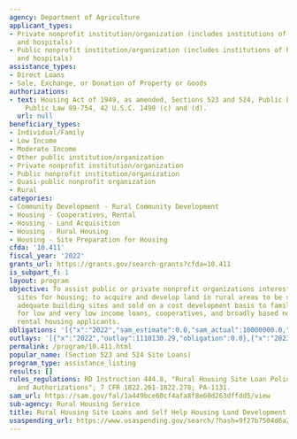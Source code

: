```yaml
---
agency: Department of Agriculture
applicant_types:
- Private nonprofit institution/organization (includes institutions of higher education
  and hospitals)
- Public nonprofit institution/organization (includes institutions of higher education
  and hospitals)
assistance_types:
- Direct Loans
- Sale, Exchange, or Donation of Property or Goods
authorizations:
- text: Housing Act of 1949, as amended, Sections 523 and 524, Public Law 89-117;
    Public Law 89-754, 42 U.S.C. 1490 (c) and (d).
  url: null
beneficiary_types:
- Individual/Family
- Low Income
- Moderate Income
- Other public institution/organization
- Private nonprofit institution/organization
- Public nonprofit institution/organization
- Quasi-public nonprofit organization
- Rural
categories:
- Community Development - Rural Community Development
- Housing - Cooperatives, Rental
- Housing - Land Acquisition
- Housing - Rural Housing
- Housing - Site Preparation for Housing
cfda: '10.411'
fiscal_year: '2022'
grants_url: https://grants.gov/search-grants?cfda=10.411
is_subpart_f: 1
layout: program
objective: To assist public or private nonprofit organizations interested in providing
  sites for housing; to acquire and develop land in rural areas to be subdivided as
  adequate building sites and sold on a cost development basis to families eligible
  for low and very low income loans, cooperatives, and broadly based nonprofit rural
  rental housing applicants.
obligations: '[{"x":"2022","sam_estimate":0.0,"sam_actual":10000000.0,"usa_spending_actual":0.0},{"x":"2023","sam_estimate":10000000.0,"sam_actual":0.0,"usa_spending_actual":0.0},{"x":"2024","sam_estimate":10000000.0,"sam_actual":0.0,"usa_spending_actual":0.0}]'
outlays: '[{"x":"2022","outlay":1110130.29,"obligation":0.0},{"x":"2023","outlay":2383521.81,"obligation":0.0},{"x":"2024","outlay":0.0,"obligation":0.0}]'
permalink: /program/10.411.html
popular_name: (Section 523 and 524 Site Loans)
program_type: assistance_listing
results: []
rules_regulations: RD Instruction 444.8, "Rural Housing Site Loan Policies, Procedures,
  and Authorizations"; 7 CFR 1822.261-1822.278; PA-1131.
sam_url: https://sam.gov/fal/1a449bce60cf4afa8f8e60d263dffdd5/view
sub-agency: Rural Housing Service
title: Rural Housing Site Loans and Self Help Housing Land Development Loans
usaspending_url: https://www.usaspending.gov/search/?hash=9f27b7504d6a25fa03a2a37f49c32c5e
---
```

